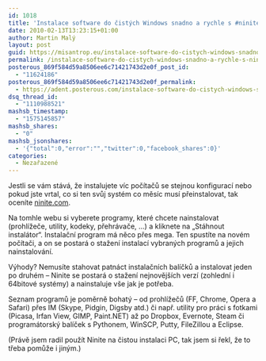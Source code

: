 ```yaml
---
id: 1018
title: 'Instalace software do čistých Windows snadno a rychle s #ninite'
date: 2010-02-13T13:23:15+01:00
author: Martin Malý
layout: post
guid: https://misantrop.eu/instalace-software-do-cistych-windows-snadno-a-rychle-s-ninite/
permalink: /instalace-software-do-cistych-windows-snadno-a-rychle-s-ninite/
posterous_869f584d59a8506ee6c71421743d2e0f_post_id:
  - "11624186"
posterous_869f584d59a8506ee6c71421743d2e0f_permalink:
  - https://adent.posterous.com/instalace-software-do-cistych-windows-snadno
dsq_thread_id:
  - "1110988521"
mashsb_timestamp:
  - "1575145857"
mashsb_shares:
  - "0"
mashsb_jsonshares:
  - '{"total":0,"error":"","twitter":0,"facebook_shares":0}'
categories:
  - Nezařazené
---
```

Jestli se v&aacute;m st&aacute;v&aacute;, že instalujete v&iacute;c poč&iacute;tačů se stejnou konfigurac&iacute; nebo pokud jste vrtal, co si ten svůj syst&eacute;m co měs&iacute;c mus&iacute; přeinstalovat, tak ocen&iacute;te [ninite.com](https://www.ninite.com).

Na tomhle webu si vyberete programy, kter&eacute; chcete nainstalovat (prohl&iacute;žeče, utility, kodeky, přehr&aacute;vače, &#8230;) a kliknete na &#8222;St&aacute;hnout instal&aacute;tor&#8220;. Instalačn&iacute; program m&aacute; něco přes mega. Ten spust&iacute;te na nov&eacute;m poč&iacute;tači, a on se postar&aacute; o stažen&iacute; instalac&iacute; vybran&yacute;ch programů a jejich nainstalov&aacute;n&iacute;.

V&yacute;hody? Nemus&iacute;te stahovat patn&aacute;ct instalačn&iacute;ch bal&iacute;čků a instalovat jeden po druh&eacute;m &#8211; Ninite se postar&aacute; o stažen&iacute; nejnověj&scaron;&iacute;ch verz&iacute; (zohledn&iacute; i 64bitov&eacute; syst&eacute;my) a nainstaluje v&scaron;e jak je potřeba.

Seznam programů je poměrně bohat&yacute; &#8211; od prohl&iacute;žečů (FF, Chrome, Opera a Safari) přes IM (Skype, Pidgin, Digsby atd.) či např. utility pro pr&aacute;ci s fotkami (Picasa, Irfan View, GIMP, Paint.NET) až po Dropbox, Evernote, Steam či program&aacute;torsk&yacute; bal&iacute;ček s Pythonem, WinSCP, Putty, FileZillou a Eclipse.

(Pr&aacute;vě jsem radil použ&iacute;t Ninite na čistou instalaci PC, tak jsem si řekl, že to třeba pomůže i jin&yacute;m.)